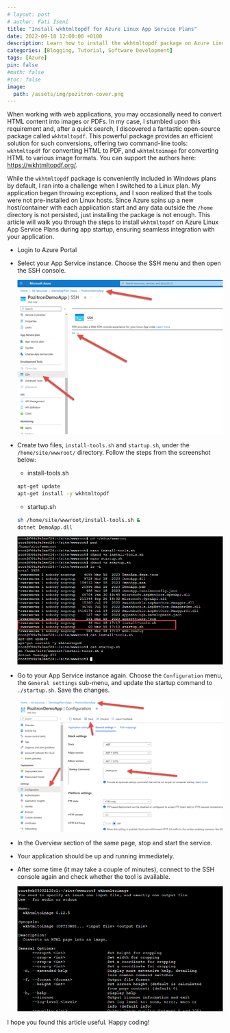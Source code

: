 ```yaml
---
# layout: post
# author: Fati Iseni
title: "Install wkhtmltopdf for Azure Linux App Service Plans"
date: 2022-09-18 12:00:00 +0100
description: Learn how to install the wkhtmltopdf package on Azure Linux App Service Plans during app startup, enabling HTML-to-PDF and HTML-to-image conversion features for your web applications running on Linux-based hosts.
categories: [Blogging, Tutorial, Software Development]
tags: [Azure]
pin: false
#math: false
#toc: false
image:
  path: /assets/img/pozitron-cover.png
---
```

When working with web applications, you may occasionally need to convert HTML content into images or PDFs. In my case, I stumbled upon this requirement and, after a quick search, I discovered a fantastic open-source package called `wkhtmltopdf`. This powerful package provides an efficient solution for such conversions, offering two command-line tools: `wkhtmltopdf` for converting HTML to PDF, and `wkhtmltoimage` for converting HTML to various image formats. You can support the authors here: https://wkhtmltopdf.org/.

While the `wkhtmltopdf` package is conveniently included in Windows plans by default, I ran into a challenge when I switched to a Linux plan. My application began throwing exceptions, and I soon realized that the tools were not pre-installed on Linux hosts. Since Azure spins up a new host/container with each application start and any data outside the `/home` directory is not persisted, just installing the package is not enough. This article will walk you through the steps to install `wkhtmltopdf` on Azure Linux App Service Plans during app startup, ensuring seamless integration with your application.

- Login to Azure Portal
- Select your App Service instance. Choose the SSH menu and then open the SSH console.

  ![Image1](/assets/img/posts/wkhtmltopdf/image-1.png)

- Create two files, `install-tools.sh` and `startup.sh`, under the `/home/site/wwwroot/` directory. Follow the steps from the screenshot below:
  - install-tools.sh
  ```sh
  apt-get update
  apt-get install -y wkhtmltopdf
  ```
  - startup.sh
  ```sh
  sh /home/site/wwwroot/install-tools.sh &
  dotnet DemoApp.dll
  ```
  ![Image2](/assets/img/posts/wkhtmltopdf/image-2.png)

- Go to your App Service instance again. Choose the `Configuration` menu, the `General settings` sub-menu, and update the startup command to `./startup.sh`. Save the changes.

  ![Image3](/assets/img/posts/wkhtmltopdf/image-3.png)

- In the Overview section of the same page, stop and start the service.
- Your application should be up and running immediately.
- After some time (it may take a couple of minutes), connect to the SSH console again and check whether the tool is available.

  ![Image4](/assets/img/posts/wkhtmltopdf/image-4.png)

I hope you found this article useful. Happy coding!